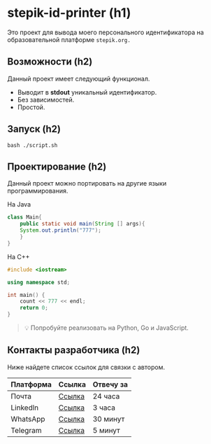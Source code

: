 # stepik-id-printer (h1)

Это проект для вывода моего персонального идентификатора на образовательной платформе ```stepik.org.```

## Возможности (h2)

Данный проект имеет следующий функционал.

- Выводит в **stdout** уникальный идентификатор.
- Без зависимостей.
- Простой.

## Запуск (h2)

```
bash ./script.sh
```

## Проектирование (h2)

Данный проект можно портировать на другие языки программирования.

На Java

```java
class Main{
    public static void main(String [] args){
	System.out.println("777");
    }
}
```

На С++

```cpp
#include <iostream>

using namespace std;

int main() {
    count << 777 << endl;
    return 0;
}
```

> 💡 Попробуйте реализовать на Python, Go и JavaScript.

## Контакты разработчика (h2)

Ниже найдете список ссылок для связки с автором.

| Платформа  | Ссылка  | Отвечу за  |
|------------|---------|------------|
|Почта | [Ссылка](https://www.google.com/)| 24 часа |
|Linkedln | [Ссылка](https://www.google.com/)| 3 часа |
|WhatsApp | [Ссылка](https://www.google.com/)| 30 минут |
|Telegram | [Ссылка](https://www.google.com/)| 5 минут |
